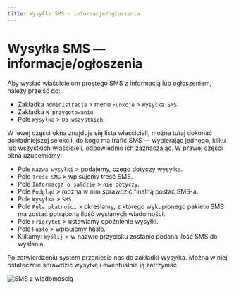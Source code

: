 ```yaml
---
title: Wysyłka SMS - informacje/ogłoszenia
---
```


# Wysyłka SMS — informacje/ogłoszenia

Aby wysłać właścicielom prostego SMS z informacją lub ogłoszeniem, należy przejść do:

- Zakładka `Administracja` > menu `Funkcje` > `Wysyłka SMS`.
- Zakładka `W przygotowaniu`.
- Pole `Wysyłka` > `Do wszystkich`.

W lewej części okna znajduje się lista właścicieli, można tutaj dokonać dokładniejszej selekcji, do kogo ma trafić SMS — wybierając jednego, kilku lub wszystkich właścicieli, odpowiednio ich zaznaczając. W prawej części okna uzupełniamy:

- Pole `Nazwa wysyłki` > podajemy, czego dotyczy wysyłka.
- Pole `Treść SMS` > wpisujemy treść SMS.
- Pole `Informacja o saldzie` > `nie dotyczy`.
- Pole `Podgląd` > można w nim sprawdzić finalną postać SMS-a.
- Pole `Wysyłka` > `SMS`.
- Pole `Pula płatności` > określamy, z którego wykupionego pakietu SMS ma zostać potrącona ilość wysłanych wiadomości.
- Pole `Priorytet` > ustawiamy opóźnienie wysyłki.
- Pole `Hasło` > wpisujemy hasło.
- Klikamy: `Wyślij` > w nazwie przycisku zostanie podana ilość SMS do wysłania.

Po zatwierdzeniu system przeniesie nas do zakładki Wysyłka. Można w niej ostatecznie sprawdzić wysyłkę i ewentualnie ją zatrzymać.

![SMS z wiadomością](smszawiadomienie.gif)